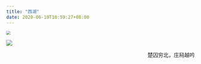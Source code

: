 ```yaml
---
title: "西湖"
date: 2020-06-10T10:59:27+08:00
---
```


<img src="https://qttblog.oss-cn-hangzhou.aliyuncs.com/june/DSCF8043.png" style="zoom: 67%;" />

![](https://qttblog.oss-cn-hangzhou.aliyuncs.com/june/DSCF80309.jpg)

<p align="right">楚囚穷北，庄舄越吟</p>

